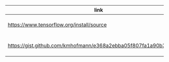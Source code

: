 |link | Comment | 
|---|---|
https://www.tensorflow.org/install/source  | Building tensorflow 2 |
https://gist.github.com/kmhofmann/e368a2ebba05f807fa1a90b3bf9a1e03 | building bazel from scratch

